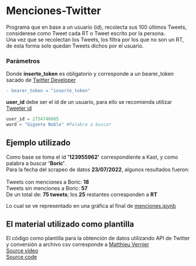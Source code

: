 <h1>Menciones-Twitter</h1>
<p>Programa que en base a un usuario (id), recolecta sus 100 últimos Tweets, considerese como Tweet cada RT o Tweet escrito por la persona.<br>
Una vez que se recolectan los Tweets, los filtra por los que no son un RT, de esta forma solo quedan Tweets dichos por el usuario.<br></p>

<h3>Parámetros</h3>

<p>Donde <b>inserte_token</b> es obligatorio y corresponde a un bearer_token sacado de <a href="https://developer.twitter.com/en">Twitter Developer</a></p>

```diff
- bearer_token = "inserte_token"
```

<p><b>user_id</b> debe ser el id de un usuario, para ello se recomienda utilizar <a href="https://tweeterid.com/">Tweeter id</a></p>

```python
user_id = 2754746065
word = "Gigante Noble" #Palabra a buscar
```
<h2>Ejemplo utilizado</h2>
<p>Como base se toma el id <b>'123955962'</b> correspondiente a Kast, y como palabra a buscar <b>'Boric'</b>.<br>
Para la fecha del scrapeo de datos <b>23/07/2022</b>, algunos resultados fueron:<br><br>
Tweets con menciones a Boric:  <b>18</b><br> 
Tweets sin menciones a Boric:  <b>57</b><br>
De un total de: <b>75 tweets</b>; los <b>25</b> restantes corresponden a <b>RT</b><br>

Lo cual se ve representado en una gráfica al final de <a href="https://github.com/alexbgh1/Menciones-Twitter/blob/main/menciones.ipynb">menciones.ipynb</a></p>



<h2>El material utilizado como plantilla</h2>
<p>El código como plantilla para la obtención de datos utilizando API de Twitter y conversión a archivo csv corresponde a <a href="https://github.com/matthieuvernier">Matthieu Vernier</a><br>
<a href="https://www.youtube.com/watch?v=giyYEZB7XOI&ab_channel=InstitutodeInformaticaUACh">Source video</a> <br> <a href="https://github.com/matthieuvernier/INFO133_2022">Source code</a></p>
